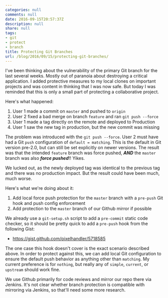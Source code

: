 ```yaml
---
categories: null
comments: null
date: 2016-09-15T20:57:37Z
description: null
share: null
tags:
- git
- protect
- branch
title: Protecting Git Branches
url: /blog/2016/09/15/protecting-git-branches/
---
```


I've been thinking about the vulnerability of the primary Git branch for the last several weeks. Mostly out of paranoia about destroying a critical application. I added protective measures to my local clones on important projects and was content in thinking that I was now safe. But today I was reminded that this is only a small part of protecting a collaborative project.

Here's what happened:

1. User 1 made a commit on `master` and pushed to `origin`
2. User 2 fixed a bad merge on branch `feature` and ran `git push --force`
3. User 1 made a tag directly on the remote and deployed to Production
4. User 1 saw the new tag in production, but the new commit was missing

The problem was introduced with the `git push --force`. User 2 must have had a Git `push` configuration of `default = matching`. This is the default in Git version pre-2.0, but can still be set explicitly on newer versions. The result was that the intended `feature` branch was force pushed, ***AND*** the `master` branch was also ***force pushed***!! Yikes.

We lucked out, as the newly deployed tag was identical to the previous tag and there was no production impact. But the result could have been much, much worse.

Here's what we're doing about it:

1. Add local force push protection for the `master` branch with a `pre-push` Git hook and push config enforcement
2. Add protection to the `master` branch of our Github mirror if possible

We already use a `git-setup.sh` script to add a `pre-commit` static code checker, so it should be pretty quick to add a `pre-push` hook from the following Gist:

* https://gist.github.com/pixelhandler/5718585

The one case this hook doesn't cover is the exact scenario described above. In order to protect against this, we can add local Git configuration to ensure the default push behavior as anything other than `matching`. My current preference is for `nothing`, but really any of `simple`, `current`, or `upstream` should work fine.

We use Github primarily for code reviews and mirror our repo there via Jenkins. It's not clear whether branch protection is compatible with mirroring via Jenkins, so that'll need some more research.
